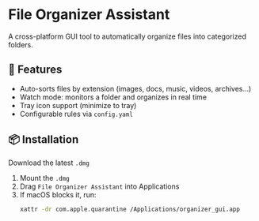 # File Organizer Assistant

A cross-platform GUI tool to automatically organize files into categorized folders.

## 🚀 Features
- Auto-sorts files by extension (images, docs, music, videos, archives…)
- Watch mode: monitors a folder and organizes in real time
- Tray icon support (minimize to tray)
- Configurable rules via `config.yaml`

## 📦 Installation
Download the latest `.dmg` 

1. Mount the `.dmg`
2. Drag `File Organizer Assistant` into Applications
3. If macOS blocks it, run:
   ```bash
   xattr -dr com.apple.quarantine /Applications/organizer_gui.app
